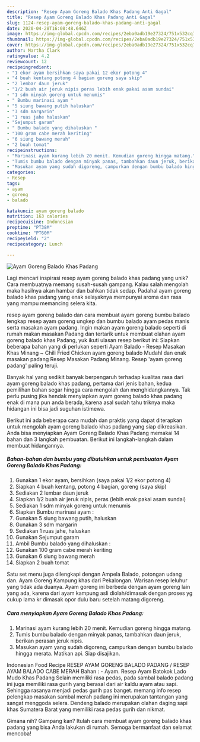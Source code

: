 ```yaml
---
description: "Resep Ayam Goreng Balado Khas Padang Anti Gagal"
title: "Resep Ayam Goreng Balado Khas Padang Anti Gagal"
slug: 1124-resep-ayam-goreng-balado-khas-padang-anti-gagal
date: 2020-04-28T16:08:48.646Z
image: https://img-global.cpcdn.com/recipes/2eba0adb19e27324/751x532cq70/ayam-goreng-balado-khas-padang-foto-resep-utama.jpg
thumbnail: https://img-global.cpcdn.com/recipes/2eba0adb19e27324/751x532cq70/ayam-goreng-balado-khas-padang-foto-resep-utama.jpg
cover: https://img-global.cpcdn.com/recipes/2eba0adb19e27324/751x532cq70/ayam-goreng-balado-khas-padang-foto-resep-utama.jpg
author: Martha Clark
ratingvalue: 4.2
reviewcount: 12
recipeingredient:
- "1 ekor ayam bersihkan saya pakai 12 ekor potong 4"
- "4 buah kentang potong 4 bagian goreng saya skip"
- "2 lembar daun jeruk"
- "1/2 buah air jeruk nipis peras lebih enak pakai asam sundai"
- "1 sdm minyak goreng untuk menumis"
- " Bumbu marinasi ayam "
- "5 siung bawang putih haluskan"
- "3 sdm margarin"
- "1 ruas jahe haluskan"
- "Sejumput garam"
- " Bumbu balado yang dihaluskan "
- "100 gram cabe merah keriting"
- "6 siung bawang merah"
- "2 buah tomat"
recipeinstructions:
- "Marinasi ayam kurang lebih 20 menit. Kemudian goreng hingga matang."
- "Tumis bumbu balado dengan minyak panas, tambahkan daun jeruk, berikan perasan jeruk nipis."
- "Masukan ayam yang sudah digoreng, campurkan dengan bumbu balado hingga merata. Matikan api. Siap disajikan."
categories:
- Resep
tags:
- ayam
- goreng
- balado

katakunci: ayam goreng balado 
nutrition: 163 calories
recipecuisine: Indonesian
preptime: "PT38M"
cooktime: "PT60M"
recipeyield: "2"
recipecategory: Lunch

---
```



![Ayam Goreng Balado Khas Padang](https://img-global.cpcdn.com/recipes/2eba0adb19e27324/751x532cq70/ayam-goreng-balado-khas-padang-foto-resep-utama.jpg)

Lagi mencari inspirasi resep ayam goreng balado khas padang yang unik? Cara membuatnya memang susah-susah gampang. Kalau salah mengolah maka hasilnya akan hambar dan bahkan tidak sedap. Padahal ayam goreng balado khas padang yang enak selayaknya mempunyai aroma dan rasa yang mampu memancing selera kita.

resep ayam goreng balado dan cara membuat ayam goreng bumbu balado lengkap resep ayam goreng ungkep dan bumbu balado ayam pedas manis serta masakan ayam padang. Ingin makan ayam goreng balado seperti di rumah makan masakan Padang dan tertarik untuk membuat olahan ayam goreng balado khas Padang, yuk ikuti ulasan resep berikut ini: Siapkan beberapa bahan yang di perlukan seperti  Ayam Balado - Resep Masakan Khas Minang ~ Chili Fried Chicken ayam goreng balado Mudahl dan enak masakan padang Resep Masakan Padang Minang. Resep &#39;ayam goreng padang&#39; paling teruji.

Banyak hal yang sedikit banyak berpengaruh terhadap kualitas rasa dari ayam goreng balado khas padang, pertama dari jenis bahan, kedua pemilihan bahan segar hingga cara mengolah dan menghidangkannya. Tak perlu pusing jika hendak menyiapkan ayam goreng balado khas padang enak di mana pun anda berada, karena asal sudah tahu triknya maka hidangan ini bisa jadi suguhan istimewa.


Berikut ini ada beberapa cara mudah dan praktis yang dapat diterapkan untuk mengolah ayam goreng balado khas padang yang siap dikreasikan. Anda bisa menyiapkan Ayam Goreng Balado Khas Padang memakai 14 bahan dan 3 langkah pembuatan. Berikut ini langkah-langkah dalam membuat hidangannya.

<!--inarticleads1-->

##### Bahan-bahan dan bumbu yang dibutuhkan untuk pembuatan Ayam Goreng Balado Khas Padang:

1. Gunakan 1 ekor ayam, bersihkan (saya pakai 1/2 ekor potong 4)
1. Siapkan 4 buah kentang, potong 4 bagian, goreng (saya skip)
1. Sediakan 2 lembar daun jeruk
1. Siapkan 1/2 buah air jeruk nipis, peras (lebih enak pakai asam sundai)
1. Sediakan 1 sdm minyak goreng untuk menumis
1. Siapkan  Bumbu marinasi ayam :
1. Gunakan 5 siung bawang putih, haluskan
1. Gunakan 3 sdm margarin
1. Sediakan 1 ruas jahe, haluskan
1. Gunakan Sejumput garam
1. Ambil  Bumbu balado yang dihaluskan :
1. Gunakan 100 gram cabe merah keriting
1. Gunakan 6 siung bawang merah
1. Siapkan 2 buah tomat


Satu set menu juga dilengkapi dengan Ampela Balado, potongan udang dan. Ayam Goreng Kampung khas dari Pekalongan. Warisan resep leluhur yang tidak ada duanya. Ayam goreng ini berbeda dengan ayam goreng lain yang ada, karena dari ayam kampung asli diolah/dimasak dengan proses yg cukup lama kr dimasak opor dulu baru setelah matang digoreng. 

<!--inarticleads2-->

##### Cara menyiapkan Ayam Goreng Balado Khas Padang:

1. Marinasi ayam kurang lebih 20 menit. Kemudian goreng hingga matang.
1. Tumis bumbu balado dengan minyak panas, tambahkan daun jeruk, berikan perasan jeruk nipis.
1. Masukan ayam yang sudah digoreng, campurkan dengan bumbu balado hingga merata. Matikan api. Siap disajikan.


Indonesian Food Recipe RESEP AYAM GORENG BALADO PADANG / RESEP AYAM BALADO CABE MERAH Bahan : - Ayam. Resep Ayam Batokok Lado Mudo Khas Padang Selain memiliki rasa pedas, pada sambal balado padang ini juga memiliki rasa gurih yang berasal dari air kaldu ayam atau sapi. Sehingga rasanya menjadi pedas gurih pas banget. memang info resep pelengkap masakan sambal merah padang ini merupakan tantangan yang sangat menggoda selera. Dendeng balado merupakan olahan daging sapi khas Sumatera Barat yang memiliki rasa pedas gurih dan nikmat. 

Gimana nih? Gampang kan? Itulah cara membuat ayam goreng balado khas padang yang bisa Anda lakukan di rumah. Semoga bermanfaat dan selamat mencoba!
